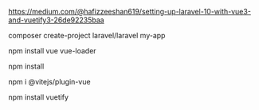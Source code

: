 https://medium.com/@hafizzeeshan619/setting-up-laravel-10-with-vue3-and-vuetify3-26de92235baa

composer create-project laravel/laravel my-app

npm install vue vue-loader

npm install

npm i @vitejs/plugin-vue

npm install vuetify
